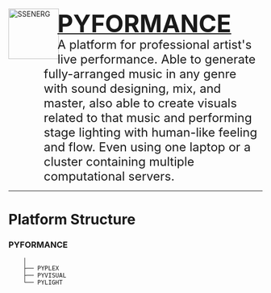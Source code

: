 <a href="https://ssenerg.com">
    <div style="margin-bottom:1em;"> 
        <img style="margin-right:-.2em;" align="left" src="https://i.ibb.co/tDt3zh6/Pyformance-no-txt.png" title="SSENERG" width="100" height="100"/>
    </div>
    <div style="margin-bottom:-1.5em;">
        <h1 display="display:inline;">
            <font size="+4">PYFORMANCE</font>
        </h1>
    </div>
</a>

<div style="margin-left:5em;">
    <span style="vertical-align: middle;"><font size="+2">A platform for professional artist's live performance. Able to generate fully-arranged music in any genre with sound designing, mix, and master, also able to create visuals related to that music and performing stage lighting with human-like feeling and flow. Even using one laptop or a cluster containing multiple computational servers.</font></span>
</div>

---

# Platform Structure
### PYFORMANCE
```
    │
    ├── PYPLEX
    ├── PYVISUAL
    └── PYLIGHT
```
